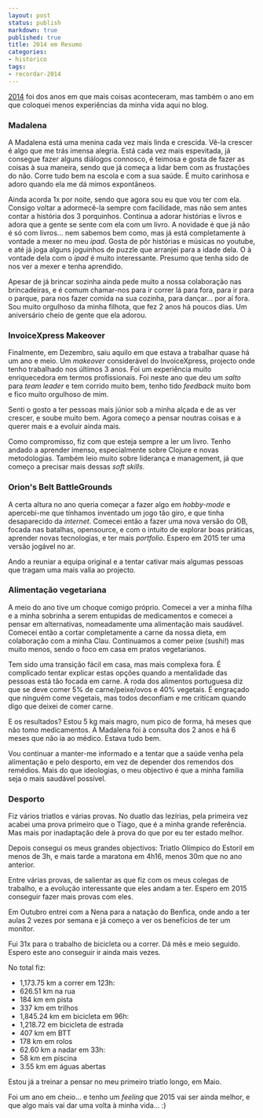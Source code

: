 ```yaml
---
layout: post
status: publish
markdown: true
published: true
title: 2014 em Resumo
categories:
- historico
tags:
- recordar-2014
---
```


[2014](http://www.arzebiu.com/tag/recordar-2014/) foi dos anos em que mais coisas
aconteceram, mas também o ano em que coloquei menos experiências da minha vida
aqui no blog.

### Madalena

A Madalena está uma menina cada vez mais linda e crescida. Vê-la crescer é algo
que me trás imensa alegria. Está cada vez mais espevitada, já consegue fazer
alguns diálogos connosco, é teimosa e gosta de fazer as coisas à sua maneira,
sendo que já começa a lidar bem com as frustações do não. Corre tudo bem na
escola e com a sua saúde. É muito carinhosa e adoro quando ela me dá mimos
expontâneos.

Ainda acorda 1x por noite, sendo que agora sou eu que vou ter com ela. Consigo
voltar a adormecê-la sempre com facilidade, mas não sem antes contar a história
dos 3 porquinhos. Continua a adorar histórias e livros e adora que a gente se
sente com ela com um livro. A novidade é que já não é só com livros... nem
sabemos bem como, mas já está completamente à vontade a mexer no meu _ipad_.
Gosta de pôr histórias e músicas no youtube, e até já joga alguns joguinhos de
puzzle que arranjei para a idade dela. O à vontade dela com o _ipad_ é muito
interessante. Presumo que tenha sido de nos ver a mexer e tenha aprendido.

Apesar de já brincar sozinha ainda pede muito a nossa colaboração nas brincadeiras,
e é comum chamar-nos para ir correr lá para fora, para ir para o parque, para
nos fazer comida na sua cozinha, para dançar... por aí fora. Sou muito orgulhoso
da minha filhota, que fez 2 anos há poucos dias. Um aniversário cheio de gente
que ela adorou.

### InvoiceXpress Makeover

Finalmente, em Dezembro, saiu aquilo em que estava a trabalhar quase há um ano
e meio. Um _makeover_ considerável do InvoiceXpress, projecto onde tenho trabalhado
nos últimos 3 anos. Foi um experiência muito enriquecedora em termos profissionais.
Foi neste ano que deu um _salto_ para _team leader_ e tem corrido muito bem,
tenho tido _feedback_ muito bom e fico muito orgulhoso de mim.

Senti o gosto a ter pessoas mais júnior sob a minha alçada e de as ver crescer,
e soube muito bem. Agora começo a pensar noutras coisas e a querer mais e a
evoluir ainda mais.

Como compromisso, fiz com que esteja sempre a ler um livro. Tenho andado a
aprender imenso, especialmente sobre Clojure e novas metodologias. Também leio
muito sobre liderança e management, já que começo a precisar mais dessas
_soft skills_.

### Orion's Belt BattleGrounds

A certa altura no ano queria começar a fazer algo em _hobby-mode_ e apercebi-me
que tínhamos inventado um jogo tão giro, e que tinha desaparecido da _internet_.
Comecei então a fazer uma nova versão do OB, focada nas batalhas, opensource,
e com o intuito de explorar boas práticas, aprender novas tecnologias, e ter
mais _portfolio_. Espero em 2015 ter uma versão jogável no ar.

Ando a reuniar a equipa original e a tentar cativar mais algumas pessoas que
tragam uma mais valia ao projecto.

### Alimentação vegetariana

A meio do ano tive um choque comigo próprio. Comecei a ver a minha filha e a
minha sobrinha a serem entupidas de medicamentos e comecei a pensar em alternativas,
nomeadamente uma alimentação mais saudável. Comecei então a cortar completamente
a carne da nossa dieta, em colaboração com a minha Clau. Continuamos a comer
peixe (sushi!) mas muito menos, sendo o foco em casa em pratos vegetarianos.

Tem sido uma transição fácil em casa, mas mais complexa fora. É complicado tentar
explicar estas opções quando a mentalidade das pessoas está tão focada em carne.
A roda dos alimentos portuguesa diz que se deve comer 5% de carne/peixe/ovos e
40% vegetais. É engraçado que ninguém come vegetais, mas todos deconfiam e me
criticam quando digo que deixei de comer carne.

E os resultados? Estou 5 kg mais magro, num pico de forma, há meses que não tomo
medicamentos. A Madalena foi à consulta dos 2 anos e há 6 meses que não ia ao
médico. Estava tudo bem.

Vou continuar a manter-me informado e a tentar que a saúde venha pela alimentação
e pelo desporto, em vez de depender dos remendos dos remédios. Mais do que
ideologias, o meu objectivo é que a minha familia seja o mais saudável possível.

### Desporto

Fiz vários triatlos e várias provas. No duatlo das lezírias, pela primeira vez
acabei uma prova primeiro que o Tiago, que é a minha grande referência. Mas mais
por inadaptação dele à prova do que por eu ter estado melhor.

Depois consegui os meus grandes objectivos: Triatlo Olímpico do Estoril em menos
de 3h, e mais tarde a maratona em 4h16, menos 30m que no ano anterior.

Entre várias provas, de salientar as que fiz com os meus colegas de trabalho,
e a evolução interessante que eles andam a ter. Espero em 2015 conseguir fazer
mais provas com eles.

Em Outubro entrei com a Nena para a natação do Benfica, onde ando a ter aulas
2 vezes por semana e já começo a ver os benefícios de ter um monitor.

Fui 31x para o trabalho de bicicleta ou a correr. Dá mês e meio seguido. Espero
este ano conseguir ir ainda mais vezes.

No total fiz:
* 1,173.75 km a correr em 123h:
 * 626.51 km na rua
 * 184 km em pista
 * 337 km em trilhos
* 1,845.24 km em bicicleta em 96h:
 * 1,218.72 em bicicleta de estrada
 * 407 km em BTT
 * 178 km em rolos
* 62.60 km a nadar em 33h:
 * 58 km em piscina
 * 3.55 km em águas abertas

Estou já a treinar a pensar no meu primeiro triatlo longo, em Maio.

Foi um ano em cheio... e tenho um _feeling_ que 2015 vai ser ainda melhor, e que
algo mais vai dar uma volta à minha vida... :)
